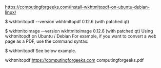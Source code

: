 https://computingforgeeks.com/install-wkhtmltopdf-on-ubuntu-debian-linux/

$ wkhtmltopdf --version
wkhtmltopdf 0.12.6 (with patched qt)

$ wkhtmltoimage --version
wkhtmltoimage 0.12.6 (with patched qt)
Using wkhtmltopdf on Ubuntu / Debian
For example, if you want to convert a web page as a PDF, use the command syntax:

$  wkhtmltopdf <webpage> <destination-pdf-file>
See below example.

wkhtmltopdf https://computingforgeeks.com computingforgeeks.pdf